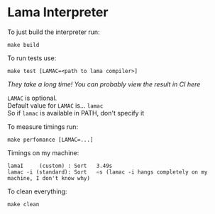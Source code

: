 #  Lama Interpreter

To just build the interpreter run:
```
make build
```

To run tests use:
```
make test [LAMAC=<path to lama compiler>]
```
*They take a long time! You can probably view the result in CI here*

`LAMAC` is optional.  
Default value for `LAMAC` is... `lamac`   
So if `lamac` is available in PATH, don't specify it

To measure timings run:
```
make perfomance [LAMAC=...]
```

Timings on my machine:
```
lamaI     (custom) : Sort	3.49s
lamac -i (standard): Sort   ♾️s (lamac -i hangs completely on my machine, I don't know why)
```

To clean everything:
```
make clean
```
